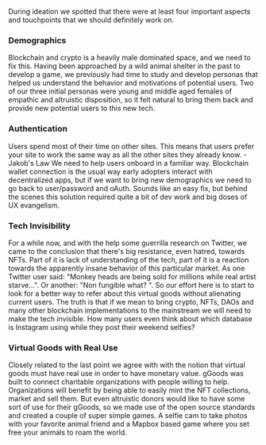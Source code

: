 During ideation we spotted that there were at least four important aspects and touchpoints that we should definitely work on.

### Demographics
Blockchain and crypto is a heavily male dominated space, and we need to fix this. Having been approached by a wild animal shelter in the past to develop a game, we previously had time to study and develop personas that helped us understand the behavior and motivations of potential users. Two of our three initial personas were young and middle aged females of empathic and altruistic disposition, so it felt natural to bring them back and provide new potential users to this new tech.

### Authentication
Users spend most of their time on other sites. This means that users prefer your site to work the same way as all the other sites they already know. - Jakob's Law
We need to help users onboard in a familiar way. Blockchain wallet connection is the usual way early adopters interact with decentralized apps, but if we want to bring new demographics we need to go back to user/password and oAuth. Sounds like an easy fix, but behind the scenes this solution required quite a bit of dev work and big doses of UX evangelism.

### Tech Invisibility
For a while now, and with the help some guerrilla research on Twitter, we came to the conclusion that there's big resistance, even hatred, towards NFTs. Part of it is lack of understanding of the tech, part of it is a reaction towards the apparently insane behavior of this particular market. As one Twitter user said: "Monkey heads are being sold for millions while real artist starve...". Or another: "Non fungible what? ". So our effort here is to start to look for a better way to refer about this virtual goods without alienating current users. The truth is that if we mean to bring crypto, NFTs, DAOs and many other blockchain implementations to the mainstream we will need to make the tech invisible. How many users even think about which database is Instagram using while they post their weekend selfies?

### Virtual Goods with Real Use 
Closely related to the last point we agree with with the notion that virtual goods must have real use in order to have monetary value. gGoods was built to connect charitable organizations with people willing to help. Organizations will benefit by being able to easily mint the NFT collections, market and sell them. But even altruistic donors would like to have some sort of use for their gGoods, so we made use of the open source standards and created a couple of super simple games. A selfie cam to take photos with your favorite animal friend and a Mapbox based game where you set free your animals to roam the world.